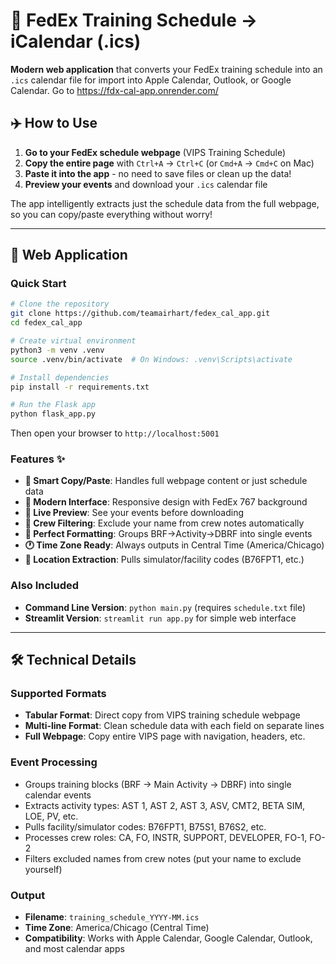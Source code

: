 
# 📅 FedEx Training Schedule → iCalendar (.ics)

**Modern web application** that converts your FedEx training schedule into an `.ics` calendar file for import into Apple Calendar, Outlook, or Google Calendar.  Go to https://fdx-cal-app.onrender.com/

## ✈️ How to Use

1. **Go to your FedEx schedule webpage** (VIPS Training Schedule)
2. **Copy the entire page** with `Ctrl+A` → `Ctrl+C` (or `Cmd+A` → `Cmd+C` on Mac)
3. **Paste it into the app** - no need to save files or clean up the data!
4. **Preview your events** and download your `.ics` calendar file

The app intelligently extracts just the schedule data from the full webpage, so you can copy/paste everything without worry!

---

## 🚀 Web Application

### Quick Start
```bash
# Clone the repository
git clone https://github.com/teamairhart/fedex_cal_app.git
cd fedex_cal_app

# Create virtual environment
python3 -m venv .venv
source .venv/bin/activate  # On Windows: .venv\Scripts\activate

# Install dependencies
pip install -r requirements.txt

# Run the Flask app
python flask_app.py
```

Then open your browser to `http://localhost:5001`

### Features ✨
- **🎯 Smart Copy/Paste**: Handles full webpage content or just schedule data
- **📱 Modern Interface**: Responsive design with FedEx 767 background
- **👀 Live Preview**: See your events before downloading
- **🔧 Crew Filtering**: Exclude your name from crew notes automatically
- **📅 Perfect Formatting**: Groups BRF→Activity→DBRF into single events
- **🕐 Time Zone Ready**: Always outputs in Central Time (America/Chicago)
- **📍 Location Extraction**: Pulls simulator/facility codes (B76FPT1, etc.)

### Also Included
- **Command Line Version**: `python main.py` (requires `schedule.txt` file)
- **Streamlit Version**: `streamlit run app.py` for simple web interface

---

## 🛠️ Technical Details

### Supported Formats
- **Tabular Format**: Direct copy from VIPS training schedule webpage
- **Multi-line Format**: Clean schedule data with each field on separate lines
- **Full Webpage**: Copy entire VIPS page with navigation, headers, etc.

### Event Processing
- Groups training blocks (BRF → Main Activity → DBRF) into single calendar events
- Extracts activity types: AST 1, AST 2, AST 3, ASV, CMT2, BETA SIM, LOE, PV, etc.
- Pulls facility/simulator codes: B76FPT1, B75S1, B76S2, etc.
- Processes crew roles: CA, FO, INSTR, SUPPORT, DEVELOPER, FO-1, FO-2
- Filters excluded names from crew notes (put your name to exclude yourself)

### Output
- **Filename**: `training_schedule_YYYY-MM.ics`
- **Time Zone**: America/Chicago (Central Time)
- **Compatibility**: Works with Apple Calendar, Google Calendar, Outlook, and most calendar apps